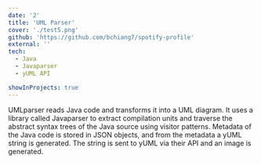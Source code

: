 ```yaml
---
date: '2'
title: 'UML Parser'
cover: './test5.png'
github: 'https://github.com/bchiang7/spotify-profile'
external: ''
tech:
  - Java
  - Javaparser
  - yUML API

showInProjects: true
---
```


UMLparser reads Java code and transforms it into a UML diagram. It uses a library called Javaparser to extract compilation units and traverse the abstract syntax trees of the Java source using visitor patterns. Metadata of the Java code is stored in JSON objects, and from the metadata a yUML string is generated. The string is sent to yUML via their API and an image is generated.
